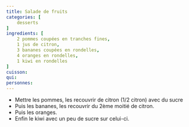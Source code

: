 ```yaml
---
title: Salade de fruits
categories: [
    desserts
]
ingredients: [
    2 pommes coupées en tranches fines,
    1 jus de citron,
    3 bananes coupées en rondelles,
    4 oranges en rondelles,
    1 kiwi en rondelles
]
cuisson: 
qui: 
personnes: 
---
```


* Mettre les pommes, les recouvrir de citron (1/2 citron) avec du sucre
* Puis les bananes, les recouvrir du 2ème moitié de citron.
* Puis les oranges.
* Enfin le kiwi avec un peu de sucre sur celui-ci.